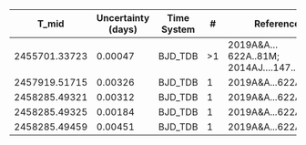 |T_mid        |Uncertainty (days)|Time System|#  |Reference           |
|-------------|------------------|-----------|---|--------------------|
|2455701.33723|0.00047           |BJD_TDB    |>1 |2019A&A…622A..81M; 2014AJ….147..128H|
|2457919.51715|0.00326           |BJD_TDB    |1  |2019A&A...622A..81M |
|2458285.49321|0.00312           |BJD_TDB    |1  |2019A&A...622A..81M |
|2458285.49325|0.00184           |BJD_TDB    |1  |2019A&A...622A..81M |
|2458285.49459|0.00451           |BJD_TDB    |1  |2019A&A...622A..81M |
